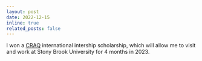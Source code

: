 ```yaml
---
layout: post
date: 2022-12-15
inline: true
related_posts: false
---
```


I won a <a href="https://craq-astro.ca/">CRAQ</a> international intership scholarship, which will allow me to visit and work at Stony Brook University for 4 months in 2023.
